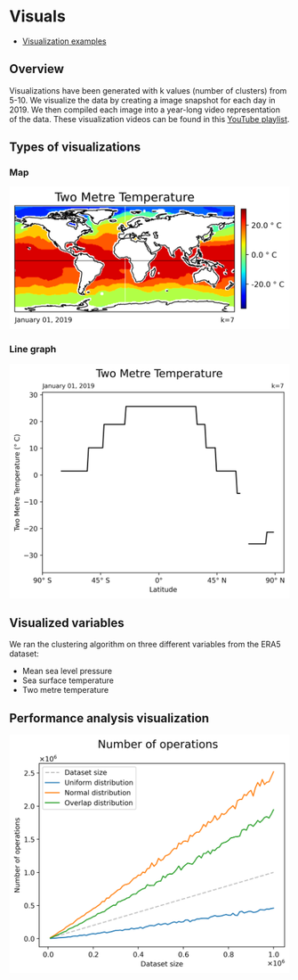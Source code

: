 # Visuals

- [Visualization examples](https://www.youtube.com/playlist?list=PLLn6Js4j5qP1o3g27v4sOXLWSK2FN5TtM)

## Overview

Visualizations have been generated with k values (number of clusters) from 5-10. We visualize the data by creating a image snapshot for each day in 2019. We then compiled each image into a year-long video representation of the data. These visualization videos can be found in this [YouTube playlist](https://www.youtube.com/playlist?list=PLLn6Js4j5qP1o3g27v4sOXLWSK2FN5TtM).

## Types of visualizations

### Map

![Map Visualization Example](examples/map.png)

### Line graph

![Line Visualization Example](examples/line.png)

## Visualized variables

We ran the clustering algorithm on three different variables from the ERA5 dataset:

- Mean sea level pressure
- Sea surface temperature
- Two metre temperature

## Performance analysis visualization

![Operations](performance/operations.png)
